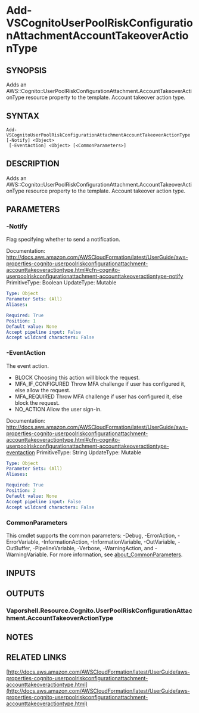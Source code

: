 # Add-VSCognitoUserPoolRiskConfigurationAttachmentAccountTakeoverActionType

## SYNOPSIS
Adds an AWS::Cognito::UserPoolRiskConfigurationAttachment.AccountTakeoverActionType resource property to the template.
Account takeover action type.

## SYNTAX

```
Add-VSCognitoUserPoolRiskConfigurationAttachmentAccountTakeoverActionType [-Notify] <Object>
 [-EventAction] <Object> [<CommonParameters>]
```

## DESCRIPTION
Adds an AWS::Cognito::UserPoolRiskConfigurationAttachment.AccountTakeoverActionType resource property to the template.
Account takeover action type.

## PARAMETERS

### -Notify
Flag specifying whether to send a notification.

Documentation: http://docs.aws.amazon.com/AWSCloudFormation/latest/UserGuide/aws-properties-cognito-userpoolriskconfigurationattachment-accounttakeoveractiontype.html#cfn-cognito-userpoolriskconfigurationattachment-accounttakeoveractiontype-notify
PrimitiveType: Boolean
UpdateType: Mutable

```yaml
Type: Object
Parameter Sets: (All)
Aliases:

Required: True
Position: 1
Default value: None
Accept pipeline input: False
Accept wildcard characters: False
```

### -EventAction
The event action.
+  BLOCK Choosing this action will block the request.
+  MFA_IF_CONFIGURED Throw MFA challenge if user has configured it, else allow the request.
+  MFA_REQUIRED Throw MFA challenge if user has configured it, else block the request.
+  NO_ACTION Allow the user sign-in.

Documentation: http://docs.aws.amazon.com/AWSCloudFormation/latest/UserGuide/aws-properties-cognito-userpoolriskconfigurationattachment-accounttakeoveractiontype.html#cfn-cognito-userpoolriskconfigurationattachment-accounttakeoveractiontype-eventaction
PrimitiveType: String
UpdateType: Mutable

```yaml
Type: Object
Parameter Sets: (All)
Aliases:

Required: True
Position: 2
Default value: None
Accept pipeline input: False
Accept wildcard characters: False
```

### CommonParameters
This cmdlet supports the common parameters: -Debug, -ErrorAction, -ErrorVariable, -InformationAction, -InformationVariable, -OutVariable, -OutBuffer, -PipelineVariable, -Verbose, -WarningAction, and -WarningVariable. For more information, see [about_CommonParameters](http://go.microsoft.com/fwlink/?LinkID=113216).

## INPUTS

## OUTPUTS

### Vaporshell.Resource.Cognito.UserPoolRiskConfigurationAttachment.AccountTakeoverActionType
## NOTES

## RELATED LINKS

[http://docs.aws.amazon.com/AWSCloudFormation/latest/UserGuide/aws-properties-cognito-userpoolriskconfigurationattachment-accounttakeoveractiontype.html](http://docs.aws.amazon.com/AWSCloudFormation/latest/UserGuide/aws-properties-cognito-userpoolriskconfigurationattachment-accounttakeoveractiontype.html)

